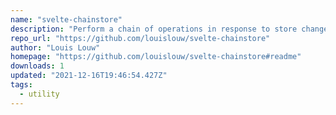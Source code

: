 ```yaml
---
name: "svelte-chainstore"
description: "Perform a chain of operations in response to store changes."
repo_url: "https://github.com/louislouw/svelte-chainstore"
author: "Louis Louw"
homepage: "https://github.com/louislouw/svelte-chainstore#readme"
downloads: 1
updated: "2021-12-16T19:46:54.427Z"
tags: 
  - utility
---
```

